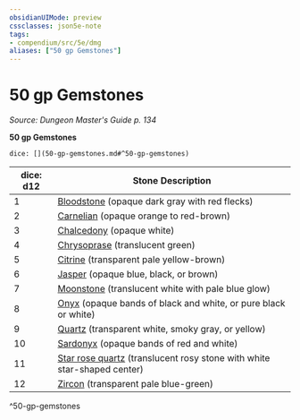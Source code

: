 ```yaml
---
obsidianUIMode: preview
cssclasses: json5e-note
tags:
- compendium/src/5e/dmg
aliases: ["50 gp Gemstones"]
---
```

# 50 gp Gemstones
*Source: Dungeon Master's Guide p. 134* 

**50 gp Gemstones**

`dice: [](50-gp-gemstones.md#^50-gp-gemstones)`

| dice: d12 | Stone Description |
|-----------|-------------------|
| 1 | [Bloodstone](/2-Mechanics/CLI/items/bloodstone.md) (opaque dark gray with red flecks) |
| 2 | [Carnelian](/2-Mechanics/CLI/items/carnelian.md) (opaque orange to red-brown) |
| 3 | [Chalcedony](/2-Mechanics/CLI/items/chalcedony.md) (opaque white) |
| 4 | [Chrysoprase](/2-Mechanics/CLI/items/chrysoprase.md) (translucent green) |
| 5 | [Citrine](/2-Mechanics/CLI/items/citrine.md) (transparent pale yellow-brown) |
| 6 | [Jasper](/2-Mechanics/CLI/items/jasper.md) (opaque blue, black, or brown) |
| 7 | [Moonstone](/2-Mechanics/CLI/items/moonstone.md) (translucent white with pale blue glow) |
| 8 | [Onyx](/2-Mechanics/CLI/items/onyx.md) (opaque bands of black and white, or pure black or white) |
| 9 | [Quartz](/2-Mechanics/CLI/items/quartz.md) (transparent white, smoky gray, or yellow) |
| 10 | [Sardonyx](/2-Mechanics/CLI/items/sardonyx.md) (opaque bands of red and white) |
| 11 | [Star rose quartz](/2-Mechanics/CLI/items/star-rose-quartz.md) (translucent rosy stone with white star-shaped center) |
| 12 | [Zircon](/2-Mechanics/CLI/items/zircon.md) (transparent pale blue-green) |
^50-gp-gemstones